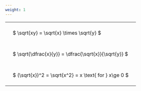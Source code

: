 ```yaml
---
weight: 1
---
```


<style type="text/css">
#T_5488c th.col_heading {
  text-align: left;
  font-size: 1em;
}
#T_5488c td {
  text-align: left;
  font-size: 1em;
  padding: 1.5em;
}
</style>
<table id="T_5488c">
  <thead>
  </thead>
  <tbody>
    <tr>
      <td id="T_5488c_row0_col0" class="data row0 col0" >$ \sqrt{xy} = \sqrt{x} \times \sqrt{y} $</td>
    </tr>
    <tr>
      <td id="T_5488c_row1_col0" class="data row1 col0" >$ \sqrt{\dfrac{x}{y}} = \dfrac{\sqrt{x}}{\sqrt{y}} $</td>
    </tr>
    <tr>
      <td id="T_5488c_row2_col0" class="data row2 col0" >$ (\sqrt{x})^2 = \sqrt{x^2} = x \text{ for } x\ge 0 $</td>
    </tr>
  </tbody>
</table>
